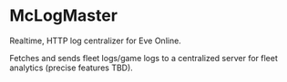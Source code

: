 # McLogMaster

Realtime, HTTP log centralizer for Eve Online.

Fetches and sends fleet logs/game logs to a centralized server for fleet analytics (precise features TBD).
